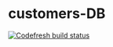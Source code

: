 # customers-DB

[![Codefresh build status]( https://g.codefresh.io/api/badges/build?repoOwner=aarikmudgal&repoName=customers-DB&branch=master&pipelineName=customers-DB&accountName=aarikmudgal&type=cf-1)]( https://g.codefresh.io/repositories/aarikmudgal/customers-DB/builds?filter=trigger:build;branch:master;service:5ad09c16721d280001da3ea5~customers-DB)
